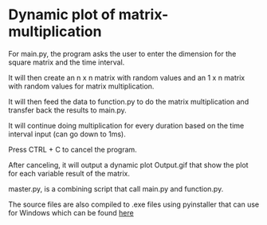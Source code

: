 # Dynamic plot of matrix-multiplication

For main.py, the program asks the user to enter the dimension for the square matrix and the time interval. 

It will then create an n x n matrix with random values and an 1 x n matrix with random values for matrix multiplication.

It will then feed the data to function.py to do the matrix multiplication and transfer back the results to main.py.

It will continue doing multiplication for every duration based on the time interval input (can go down to 1ms). 

Press CTRL + C to cancel the program.

After canceling, it will output a dynamic plot Output.gif that show the plot for each variable result of the matrix.

master.py, is a combining script that call main.py and function.py.

The source files are also compiled to .exe files using pyinstaller that can use for Windows which can be found [here](https://drive.google.com/drive/folders/1cger0ftq7A_Lra9puRBEwgwmZrF9f1ue?usp=sharing)
